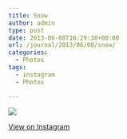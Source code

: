 ```yaml
---
title: Snow
author: admin
type: post
date: 2013-06-08T16:29:38+00:00
url: /journal/2013/06/08/snow/
categories:
  - Photos
tags:
  - instagram
  - Photos

---
```

<img src="http://lobban.org/wordpress//HLIC/d414de76c66cbaa846af7f37f43d531d.jpg" class="instagram-image" />

<p class="view-instagram">
  <a href="http://instagram.com/p/aTcEtKqlnD/">View on Instagram</a>
</p>
